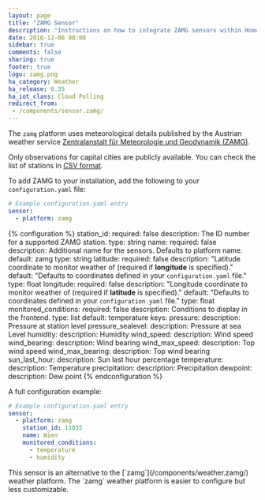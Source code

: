 ```yaml
---
layout: page
title: "ZAMG Sensor"
description: "Instructions on how to integrate ZAMG sensors within Home Assistant."
date: 2016-12-06 08:00
sidebar: true
comments: false
sharing: true
footer: true
logo: zamg.png
ha_category: Weather
ha_release: 0.35
ha_iot_class: Cloud Polling
redirect_from:
 - /components/sensor.zamg/
---
```


The `zamg` platform uses meteorological details published by the Austrian weather service [Zentralanstalt für Meteorologie und Geodynamik (ZAMG)](https://www.zamg.ac.at).

Only observations for capital cities are publicly available. You can check the list of stations in [CSV format](http://www.zamg.ac.at/ogd).

To add ZAMG to your installation, add the following to your `configuration.yaml` file:

```yaml
# Example configuration.yaml entry
sensor:
  - platform: zamg
```

{% configuration %}
station_id:
  required: false
  description: The ID number for a supported ZAMG station.
  type: string
name:
  required: false
  description: Additional name for the sensors. Defaults to platform name.
  default: zamg
  type: string
latitude:
  required: false
  description: "Latitude coordinate to monitor weather of (required if **longitude** is specified)."
  default: "Defaults to coordinates defined in your `configuration.yaml` file."
  type: float
longitude:
  required: false
  description: "Longitude coordinate to monitor weather of (required if **latitude** is specified)."
  default: "Defaults to coordinates defined in your `configuration.yaml` file."
  type: float
monitored_conditions:
  required: false
  description: Conditions to display in the frontend.
  type: list
  default: temperature
  keys:
    pressure:
      description: Pressure at station level
    pressure_sealevel:
      description: Pressure at sea Level
    humidity:
      description: Humidity
    wind_speed:
      description: Wind speed
    wind_bearing:
      description: Wind bearing
    wind_max_speed:
      description: Top wind speed
    wind_max_bearing:
      description: Top wind bearing
    sun_last_hour:
      description: Sun last hour percentage
    temperature:
      description: Temperature
    precipitation:
      description: Precipitation
    dewpoint:
      description: Dew point
{% endconfiguration %}

A full configuration example:

```yaml
# Example configuration.yaml entry
sensor:
  - platform: zamg
    station_id: 11035
    name: Wien
    monitored_conditions:
      - temperature
      - humidity
```

<p class='note'>
This sensor is an alternative to the [`zamg`](/components/weather.zamg/) weather platform. The `zamg` weather platform is easier to configure but less customizable.
</p>
